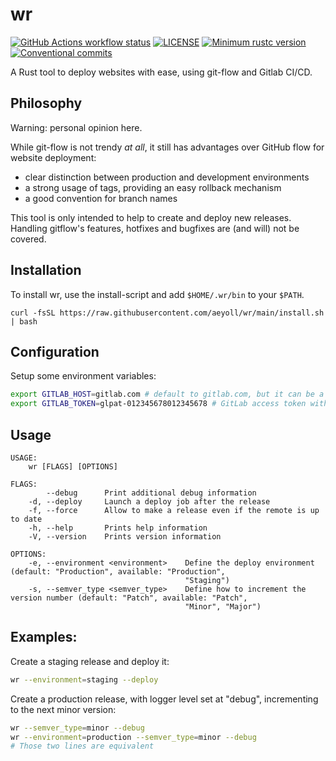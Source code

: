 # wr

[![GitHub Actions workflow status](https://github.com/aeyoll/wr/workflows/ci/badge.svg)](https://github.com/aeyoll/wr/actions)
[![LICENSE](https://img.shields.io/badge/license-MIT-blue.svg)](LICENSE)
[![Minimum rustc version](https://img.shields.io/badge/rustc-1.81.0+-lightgray.svg)](#rust-version-requirements)
[![Conventional commits](https://img.shields.io/badge/Conventional%20Commits-1.0.0-yellow.svg)](https://conventionalcommits.org)

A Rust tool to deploy websites with ease, using git-flow and Gitlab CI/CD.

Philosophy
---

Warning: personal opinion here.

While git-flow is not trendy _at all_, it still has advantages over GitHub flow for website deployment:

- clear distinction between production and development environments
- a strong usage of tags, providing an easy rollback mechanism
- a good convention for branch names

This tool is only intended to help to create and deploy new releases. Handling gitflow's features, hotfixes and bugfixes are (and will) not be covered.

Installation
---

To install wr, use the install-script and add `$HOME/.wr/bin` to your `$PATH`.

```shell
curl -fsSL https://raw.githubusercontent.com/aeyoll/wr/main/install.sh | bash
```

Configuration
----

Setup some environment variables:

```sh
export GITLAB_HOST=gitlab.com # default to gitlab.com, but it can be a private instance
export GITLAB_TOKEN=glpat-012345678012345678 # GitLab access token with "api" rights
```

Usage
---

```
USAGE:
    wr [FLAGS] [OPTIONS]

FLAGS:
        --debug      Print additional debug information
    -d, --deploy     Launch a deploy job after the release
    -f, --force      Allow to make a release even if the remote is up to date
    -h, --help       Prints help information
    -V, --version    Prints version information

OPTIONS:
    -e, --environment <environment>    Define the deploy environment (default: "Production", available: "Production",
                                       "Staging")
    -s, --semver_type <semver_type>    Define how to increment the version number (default: "Patch", available: "Patch",
                                       "Minor", "Major")
```

Examples:
---

Create a staging release and deploy it:

```sh
wr --environment=staging --deploy
```

Create a production release, with logger level set at "debug", incrementing to the next minor version:

```sh
wr --semver_type=minor --debug
wr --environment=production --semver_type=minor --debug
# Those two lines are equivalent
```
